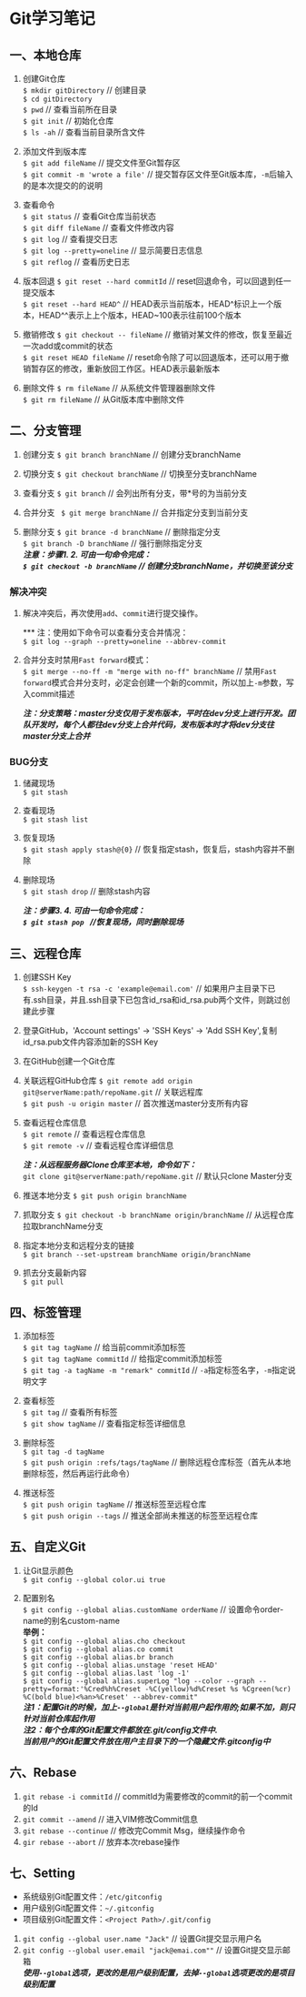 # Git学习笔记
## 一、本地仓库
1. 创建Git仓库  
` $ mkdir gitDirectory `	// 创建目录  
` $ cd gitDirectory `  
` $ pwd `	// 查看当前所在目录  
` $ git init `	// 初始化仓库  
` $ ls -ah `	// 查看当前目录所含文件

2. 添加文件到版本库  
` $ git add fileName `	// 提交文件至Git暂存区  
` $ git commit -m 'wrote a file' `	// 提交暂存区文件至Git版本库，`-m`后输入的是本次提交的的说明  

3. 查看命令  
` $ git status `	// 查看Git仓库当前状态  
` $ git diff fileName `	// 查看文件修改内容  
` $ git log `	// 查看提交日志  
` $ git log --pretty=oneline `	// 显示简要日志信息  
` $ git reflog ` // 查看历史日志  

4. 版本回退
` $ git reset --hard commitId `	// reset回退命令，可以回退到任一提交版本  
` $ git reset --hard HEAD^ `	// HEAD表示当前版本，HEAD^标识上一个版本，HEAD^^表示上上个版本，HEAD~100表示往前100个版本  

5. 撤销修改
` $ git checkout -- fileName `	// 撤销对某文件的修改，恢复至最近一次add或commit的状态  
` $ git reset HEAD fileName `	// reset命令除了可以回退版本，还可以用于撤销暂存区的修改，重新放回工作区。HEAD表示最新版本  

6. 删除文件
` $ rm fileName `	// 从系统文件管理器删除文件  
` $ git rm fileName `	// 从Git版本库中删除文件  

## 二、分支管理
1. 创建分支
` $ git branch branchName `	// 创建分支branchName  

2. 切换分支
` $ git checkout branchName `	// 切换至分支branchName  

3. 查看分支
` $ git branch `	// 会列出所有分支，带*号的为当前分支  

4. 合并分支
` $ git merge branchName`	// 合并指定分支到当前分支  

5. 删除分支
` $ git brance -d branchName `	// 删除指定分支  
` $ git branch -D branchName `	// 强行删除指定分支  
	***注意：步骤1. 2. 可由一句命令完成：  
` $ git checkout -b branchName `	// 创建分支branchName，并切换至该分支***  

### 解决冲突
1. 解决冲突后，再次使用`add`、`commit`进行提交操作。  

	*** 注：使用如下命令可以查看分支合并情况：  
	` $ git log --graph --pretty=oneline --abbrev-commit `  
	
2. 合并分支时禁用`Fast forward`模式：  
` $ git merge --no-ff -m "merge with no-ff" branchName `	// 禁用`Fast forward`模式合并分支时，必定会创建一个新的commit，所以加上`-m`参数，写入commit描述  

	***注：分支策略：master分支仅用于发布版本，平时在dev分支上进行开发。团队开发时，每个人都往dev分支上合并代码，发布版本时才将dev分支往master分支上合并***  

### BUG分支
1. 储藏现场  
` $ git stash `  

2. 查看现场  
` $ git stash list `  

3. 恢复现场  
` $ git stash apply stash@{0} `	// 恢复指定stash，恢复后，stash内容并不删除  

4. 删除现场  
` $ git stash drop `	// 删除stash内容  

	***注：步骤3. 4. 可由一句命令完成：  
`$ git stash pop `	//恢复现场，同时删除现场***  

## 三、远程仓库
1. 创建SSH Key  
` $ ssh-keygen -t rsa -c 'example@email.com' `	// 如果用户主目录下已有.ssh目录，并且.ssh目录下已包含id_rsa和id_rsa.pub两个文件，则跳过创建此步骤  

2. 登录GitHub，'Account settings' -> 'SSH Keys' -> 'Add SSH Key',复制id_rsa.pub文件内容添加新的SSH Key  

3. 在GitHub创建一个Git仓库  

4. 关联远程GitHub仓库
` $ git remote add origin git@serverName:path/repoName.git `	// 关联远程库  
` $ git push -u origin master `		// 首次推送master分支所有内容  

5. 查看远程仓库信息  
` $ git remote `	// 查看远程仓库信息  
` $ git remote -v `	// 查看远程仓库详细信息

	***注：从远程服务器Clone仓库至本地，命令如下：***  
` git clone git@serverName:path/repoName.git `	// 默认只clone Master分支  

6. 推送本地分支
` $ git push origin branchName `	

7. 抓取分支
` $ git checkout -b branchName origin/branchName `	// 从远程仓库拉取branchName分支  

8. 指定本地分支和远程分支的链接  
` $ git branch --set-upstream branchName origin/branchName `  

9. 抓去分支最新内容  
` $ git pull `  

## 四、标签管理
1. 添加标签  
` $ git tag tagName `	// 给当前commit添加标签  
` $ git tag tagName commitId `	// 给指定commit添加标签  
` $ git tag -a tagName -m "remark" commitId `	// `-a`指定标签名字，`-m`指定说明文字  
2. 查看标签  
` $ git tag `	// 查看所有标签  
` $ git show tagName `	// 查看指定标签详细信息  

3. 删除标签  
` $ git tag -d tagName `  
` $ git push origin :refs/tags/tagName `	// 删除远程仓库标签（首先从本地删除标签，然后再运行此命令）  

4. 推送标签  
` $ git push origin tagName `	// 推送标签至远程仓库  
` $ git push origin --tags `	// 推送全部尚未推送的标签至远程仓库  


## 五、自定义Git
1. 让Git显示颜色  
` $ git config --global color.ui true `  

2. 配置别名  
` $ git config --global alias.customName orderName `	// 设置命令order-name的别名custom-name  
	**举例：**  
` $ git config --global alias.cho checkout `  
` $ git config --global alias.co commit `  
` $ git config --global alias.br branch `  
` $ git config --global alias.unstage 'reset HEAD' `  
` $ git config --global alias.last 'log -1' `  
` $ git config --global alias.superLog "log --color --graph --pretty=format:'%Cred%h%Creset -%C(yellow)%d%Creset %s %Cgreen(%cr) %C(bold blue)<%an>%Creset' --abbrev-commit" `  
***注1：配置Git的时候，加上`--global`是针对当前用户起作用的;如果不加，则只针对当前仓库起作用***  
***注2：每个仓库的Git配置文件都放在.git/config文件中.  
当前用户的Git配置文件放在用户主目录下的一个隐藏文件.gitconfig中***  

## 六、Rebase
1. ` git rebase -i commitId `	// commitId为需要修改的commit的前一个commit的Id
2. ` git commit --amend `	// 进入VIM修改Commit信息
3. ` git rebase --continue `	// 修改完Commit Msg，继续操作命令
4. ` gir rebase --abort `	// 放弃本次rebase操作


## 七、Setting
- 系统级别Git配置文件：`/etc/gitconfig`
- 用户级别Git配置文件：`~/.gitconfig`
- 项目级别Git配置文件：`<Project Path>/.git/config`

1. `git config --global user.name "Jack"`	// 设置Git提交显示用户名
2. `git config --global user.email "jack@emai.com""`	// 设置Git提交显示邮箱  
***使用`--global`选项，更改的是用户级别配置，去掉`--global`选项更改的是项目级别配置***
















